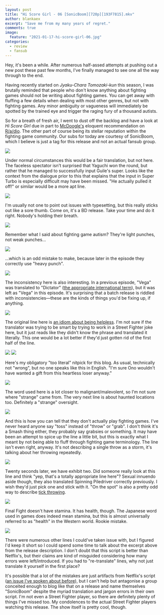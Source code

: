 ```yaml
---
layout: post
title: "Hi Score Girl - 06 [SonicBoom][720p][193F7815].mkv"
author: blankaex
excerpt: "Save me from my many years of regret."
comments: true
image:
  feature: "2021-01-17-hi-score-girl-06.jpg"
categories:
  - review
  - fansub
---
```


Hey, it's been a while. After numerous half-assed attempts at pushing out a new post these past few months, I've finally managed to see one all the way through to the end.

Having recently started on _Jyaku-Chara Tomozaki-kun_ this season, I was brutally reminded that people who don't know anything about fighting games should not be writing about fighting games. You can get away with fluffing a few details when dealing with most other genres, but not with fighting games. Any minor ambiguity or vagueness will immediately be spotted by the trained eye and trigger the raging fury of a thousand autists.

So for a breath of fresh air, I went to dust off the backlog and have a look at _Hi Score Girl_ due in part to [McDoogle's](https://twitter.com/mcdoogle523) eloquent recommendation on [R/a/dio](http://r-a-d.io/). The other part of course being its stellar reputation within the fighting game community. Our subs for today are courtesy of SonicBoom, which I believe is just a tag for this release and not an actual fansub group.

![](https://i.imgur.com/IMaG5E6.png)

Under normal circumstances this would be a fair translation, but not here. The faceless spectator isn't surprised that Yaguchi won the round, but rather that he managed to successfully input Guile's super. Looks like the context from the dialogue prior to this that explains that the input in Super Turbo is especially difficult may have been missed. "He actually pulled it off!" or similar would be a more apt line.

![](https://i.imgur.com/XN2ZGFh.png)

I'm usually not one to point out issues with typesetting, but this really sticks out like a sore thumb. Come on, it's a BD release. Take your time and do it right. Nobody's holding their breath.

![](https://i.imgur.com/XuJW3ve.png)

Remember what I said about fighting game autism? They're light punches, not weak punches...

![](https://i.imgur.com/wVTObyG.png)

...which is an odd mistake to make, because later in the episode they correctly use "heavy punch".

![](https://i.imgur.com/v9Inax5.png)

The inconsistency here is also interesting. In a previous episode, "Vega" was translated to "Dictator" ([the appropriate international term](https://forums.shoryuken.com/t/the-history-of-bison-vega-and-balrog/72372)), but it was left as "Vega" in this episode. It's surprising that a batch release is riddled with inconsistencies—these are the kinds of things you'd be fixing up, if anything.

![](https://i.imgur.com/OTQKVJU.png)

The original line here is [an idiom about being helpless](https://jisho.org/search/手も足も出ない). I'm not sure if the translator was trying to be smart by trying to work in a Street Fighter joke here, but it just reads like they didn't know the phrase and translated it literally. This one would be a lot better if they'd just gotten rid of the first half of the line.

![](https://i.imgur.com/JTsxagY.png)
![](https://i.imgur.com/B9wcYCv.png)

Here's my obligatory "too literal" nitpick for this blog. As usual, technically not "wrong", but no one speaks like this in English. "I'm sure Ono wouldn't have wanted a gift from this heartless loser anyway."

![](https://i.imgur.com/QKgMgPh.png)

The word used here is a lot closer to malignant/malevolent, so I'm not sure where "strange" came from. The very next line is about haunted locations too. Definitely a "strange" oversight.

![](https://i.imgur.com/TcVEJds.png)

And this is how you can tell that they don't actually play fighting games. I've never heard anyone say "toss" instead of "throw" or "grab". I don't think it's a Smash thing either, they probably say grabsies or something. It may have been an attempt to spice up the line a little bit, but this is exactly what I meant by not being able to fluff through fighting game terminology. The line isn't even right, anyway. It's not describing a single throw as a storm, it's talking about her throwing repeatedly.

![](https://i.imgur.com/cjfsxYx.png)

Twenty seconds later, we have exhibit two. Did someone really look at this line and think "yep, that's a totally appropriate line here"? Sexual innuendo aside though, they also translated Spinning Piledriver correctly previously. I wish they'd just pick one and stick with it. "On the spot" is also a pretty odd way to describe [tick throwing](https://streetfighter.fandom.com/wiki/Tick_Throw).

![](https://i.imgur.com/bNMTy3k.png)

Final Fight doesn't have stamina. It has health, though. The Japanese word used in games does indeed mean stamina, but this is almost universally referred to as "health" in the Western world. Rookie mistake.

![](https://i.imgur.com/ZSN43Cd.png)

There were numerous other lines I could've taken issue with, but I figured I'd keep it short so I could spend some time to talk about the excerpt above from the release description. I don't doubt that this script is better than Netflix's, but their claims are kind of misguided considering how many errors were left/introduced. If you had to "re-translate" lines, why not just translate it yourself in the first place?

It's possible that a lot of the mistakes are just artifacts from Netflix's script ([an issue I've spoken about before](http://ia.is.maiwaifu.jp/dont-crunchyroll-your-own-translation/)), but I can't help but antagonise a group conceited enough to blog like that on a release and name themselves "SonicBoom" despite the myriad translation and jargon errors in their own script. I'm not even a Street Fighter player, so there are definitely plenty of things I've missed too. My condolences to the actual Street Fighter players watching this release. The show itself is pretty cool, though.
